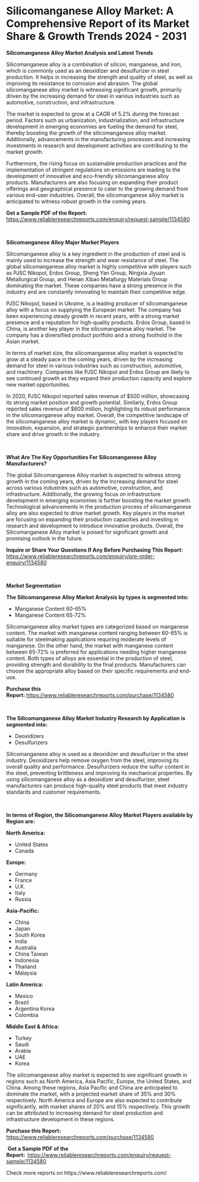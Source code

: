 <p><h1>Silicomanganese Alloy Market: A Comprehensive Report of its Market Share & Growth Trends 2024 - 2031</h1></p><p><strong>Silicomanganese Alloy Market Analysis and Latest Trends</strong></p>
<p><p>Silicomanganese alloy is a combination of silicon, manganese, and iron, which is commonly used as an deoxidizer and desulfurizer in steel production. It helps in increasing the strength and quality of steel, as well as improving its resistance to corrosion and abrasion. The global silicomanganese alloy market is witnessing significant growth, primarily driven by the increasing demand for steel in various industries such as automotive, construction, and infrastructure.</p><p>The market is expected to grow at a CAGR of 5.2% during the forecast period. Factors such as urbanization, industrialization, and infrastructure development in emerging economies are fueling the demand for steel, thereby boosting the growth of the silicomanganese alloy market. Additionally, advancements in the manufacturing processes and increasing investments in research and development activities are contributing to the market growth.</p><p>Furthermore, the rising focus on sustainable production practices and the implementation of stringent regulations on emissions are leading to the development of innovative and eco-friendly silicomanganese alloy products. Manufacturers are also focusing on expanding their product offerings and geographical presence to cater to the growing demand from various end-user industries. Overall, the silicomanganese alloy market is anticipated to witness robust growth in the coming years.</p></p>
<p><strong>Get a Sample PDF of the Report:&nbsp;</strong> <a href="https://www.reliableresearchreports.com/enquiry/request-sample/1134580">https://www.reliableresearchreports.com/enquiry/request-sample/1134580</a></p>
<p>&nbsp;</p>
<p><strong>Silicomanganese Alloy Major Market Players</strong></p>
<p><p>Silicomanganese alloy is a key ingredient in the production of steel and is mainly used to increase the strength and wear resistance of steel. The global silicomanganese alloy market is highly competitive with players such as PJSC Nikopol, Erdos Group, Sheng Yan Group, Ningxia Jiyuan Metallurgical Group, and Henan Xibao Metallurgy Materials Group dominating the market. These companies have a strong presence in the industry and are constantly innovating to maintain their competitive edge.</p><p>PJSC Nikopol, based in Ukraine, is a leading producer of silicomanganese alloy with a focus on supplying the European market. The company has been experiencing steady growth in recent years, with a strong market presence and a reputation for high-quality products. Erdos Group, based in China, is another key player in the silicomanganese alloy market. The company has a diversified product portfolio and a strong foothold in the Asian market.</p><p>In terms of market size, the silicomanganese alloy market is expected to grow at a steady pace in the coming years, driven by the increasing demand for steel in various industries such as construction, automotive, and machinery. Companies like PJSC Nikopol and Erdos Group are likely to see continued growth as they expand their production capacity and explore new market opportunities.</p><p>In 2020, PJSC Nikopol reported sales revenue of $500 million, showcasing its strong market position and growth potential. Similarly, Erdos Group reported sales revenue of $600 million, highlighting its robust performance in the silicomanganese alloy market. Overall, the competitive landscape of the silicomanganese alloy market is dynamic, with key players focused on innovation, expansion, and strategic partnerships to enhance their market share and drive growth in the industry.</p></p>
<p>&nbsp;</p>
<p><strong>What Are The Key Opportunities For Silicomanganese Alloy Manufacturers?</strong></p>
<p><p>The global Silicomanganese Alloy market is expected to witness strong growth in the coming years, driven by the increasing demand for steel across various industries such as automotive, construction, and infrastructure. Additionally, the growing focus on infrastructure development in emerging economies is further boosting the market growth. Technological advancements in the production process of silicomanganese alloy are also expected to drive market growth. Key players in the market are focusing on expanding their production capacities and investing in research and development to introduce innovative products. Overall, the Silicomanganese Alloy market is poised for significant growth and promising outlook in the future.</p></p>
<p><strong>Inquire or Share Your Questions If Any Before Purchasing This Report:</strong> <a href="https://www.reliableresearchreports.com/enquiry/pre-order-enquiry/1134580">https://www.reliableresearchreports.com/enquiry/pre-order-enquiry/1134580</a></p>
<p>&nbsp;</p>
<p><strong>Market Segmentation</strong></p>
<p><strong>The Silicomanganese Alloy Market Analysis by types is segmented into:</strong></p>
<p><ul><li>Manganese Content 60-65%</li><li>Manganese Content 65-72%</li></ul></p>
<p><p>Silicomanganese alloy market types are categorized based on manganese content. The market with manganese content ranging between 60-65% is suitable for steelmaking applications requiring moderate levels of manganese. On the other hand, the market with manganese content between 65-72% is preferred for applications needing higher manganese content. Both types of alloys are essential in the production of steel, providing strength and durability to the final products. Manufacturers can choose the appropriate alloy based on their specific requirements and end-use.</p></p>
<p><strong>Purchase this Report:&nbsp;</strong><a href="https://www.reliableresearchreports.com/purchase/1134580">https://www.reliableresearchreports.com/purchase/1134580</a></p>
<p>&nbsp;</p>
<p><strong>The Silicomanganese Alloy Market Industry Research by Application is segmented into:</strong></p>
<p><ul><li>Deoxidizers</li><li>Desulfurizers</li></ul></p>
<p><p>Silicomanganese alloy is used as a deoxidizer and desulfurizer in the steel industry. Deoxidizers help remove oxygen from the steel, improving its overall quality and performance. Desulfurizers reduce the sulfur content in the steel, preventing brittleness and improving its mechanical properties. By using silicomanganese alloy as a deoxidizer and desulfurizer, steel manufacturers can produce high-quality steel products that meet industry standards and customer requirements.</p></p>
<p>&nbsp;</p>
<p><strong>In terms of Region, the Silicomanganese Alloy Market Players available by Region are:</strong></p>
<p>
    <p> <strong> North America: </strong>
        <ul>
            <li>United States</li>
            <li>Canada</li>
        </ul>
        </p> 
    <p> <strong> Europe: </strong>
        <ul>
            <li>Germany</li>
            <li>France</li>
            <li>U.K.</li>
            <li>Italy</li>
            <li>Russia</li>
        </ul>
        </p> 
    <p> <strong> Asia-Pacific: </strong>
        <ul>
            <li>China</li>
            <li>Japan</li>
            <li>South Korea</li>
            <li>India</li>
            <li>Australia</li>
            <li>China Taiwan</li>
            <li>Indonesia</li>
            <li>Thailand</li>
            <li>Malaysia</li>
        </ul>
        </p> 
    <p> <strong> Latin America: </strong>
        <ul>
            <li>Mexico</li>
            <li>Brazil</li>
            <li>Argentina Korea</li>
            <li>Colombia</li>
        </ul>
        </p> 
    <p> <strong> Middle East & Africa: </strong>
        <ul>
            <li>Turkey</li>
            <li>Saudi</li>
            <li>Arabia</li>
            <li>UAE</li>
            <li>Korea</li>
        </ul>
    </p>
    </p>
<p><p>The silicomanganese alloy market is expected to see significant growth in regions such as North America, Asia Pacific, Europe, the United States, and China. Among these regions, Asia Pacific and China are anticipated to dominate the market, with a projected market share of 35% and 30% respectively. North America and Europe are also expected to contribute significantly, with market shares of 20% and 15% respectively. This growth can be attributed to increasing demand for steel production and infrastructure development in these regions.</p></p>
<p><strong>Purchase this Report: </strong><a href="https://www.reliableresearchreports.com/purchase/1134580">https://www.reliableresearchreports.com/purchase/1134580</a></p>
<p>&nbsp;<strong>Get a Sample PDF of the Report:&nbsp;&nbsp;</strong><a href="https://www.reliableresearchreports.com/enquiry/request-sample/1134580">https://www.reliableresearchreports.com/enquiry/request-sample/1134580</a></p>
<p><strong></strong></p>
<p>Check more reports on https://www.reliableresearchreports.com/</p>
